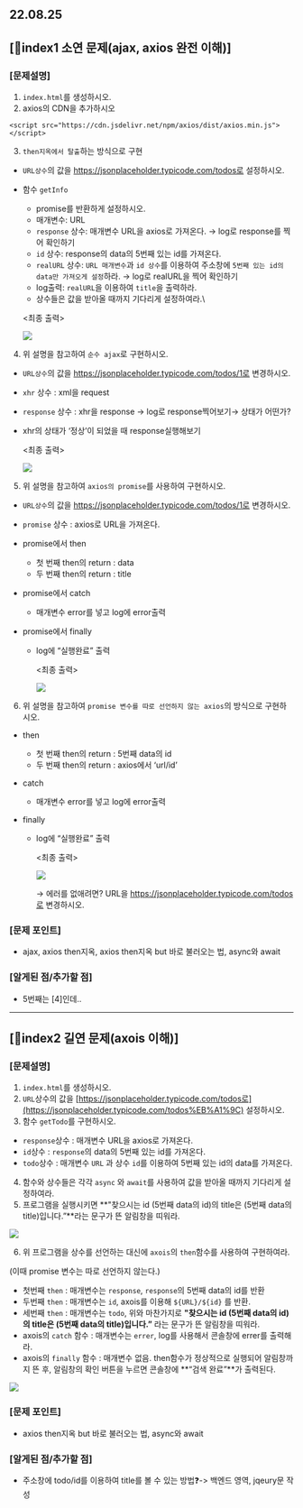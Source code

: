 ## 22.08.25

## [🦊index1 소연 문제(ajax, axios 완전 이해)]

### [문제설명]

1. `index.html`를 생성하시오.
2. axios의 CDN을 추가하시오

```
<script src="https://cdn.jsdelivr.net/npm/axios/dist/axios.min.js"></script>
```

3. `then지옥에서 탈출`하는 방식으로 구현

- `URL상수`의 값을 https://jsonplaceholder.typicode.com/todos로 설정하시오.
- 함수 `getInfo`

  - promise를 반환하게 설정하시오.
  - 매개변수: URL
  - `response` 상수: 매개변수 URL을 axios로 가져온다. → log로 response를 찍어 확인하기
  - `id` 상수: response의 data의 5번째 있는 id를 가져온다.
  - `realURL` 상수: `URL 매개변수`과 `id 상수`를 이용하여 주소창에 `5번째 있는 id의 data만 가져오게 설정`하라. → log로 realURL을 찍어 확인하기
  - log출력: `realURL`을 이용하여 `title`을 출력하라.
  - 상수들은 값을 받아올 때까지 기다리게 설정하여라.\

  <최종 출력>

  ![](../img/8_25_1.jpg)

4. 위 설명을 참고하여 `순수 ajax`로 구현하시오.

- `URL상수`의 값을 https://jsonplaceholder.typicode.com/todos/1로 변경하시오.
- `xhr` 상수 : xml을 request
- `response` 상수 : xhr을 response → log로 response찍어보기→ 상태가 어떤가?
- xhr의 상태가 ‘정상’이 되었을 때 response실행해보기

  <최종 출력>

  ![](../img/8_25_2.jpg)

5. 위 설명을 참고하여 `axios의 promise`를 사용하여 구현하시오.

- `URL상수`의 값을 https://jsonplaceholder.typicode.com/todos/1로 변경하시오.
- `promise` 상수 : axios로 URL을 가져온다.
- promise에서 then
  - 첫 번째 then의 return : data
  - 두 번째 then의 return : title
- promise에서 catch
  - 매개변수 error를 넣고 log에 error출력
- promise에서 finally

  - log에 “실행완료” 출력

    <최종 출력>

    ![](../img/8_25_3.jpg)

6. 위 설명을 참고하여 `promise 변수를 따로 선언하지 않는 axios`의 방식으로 구현하시오.

- then
  - 첫 번째 then의 return : 5번째 data의 id
  - 두 번째 then의 return : axios에서 ‘url/id’
- catch
  - 매개변수 error를 넣고 log에 error출력
- finally

  - log에 “실행완료” 출력

    <최종 출력>

    ![](../img/8_25_4.jpg)
    
    → 에러를 없애려면? URL을 https://jsonplaceholder.typicode.com/todos로 변경하시오.

### [문제 포인트]

- ajax, axios then지옥, axios then지옥 but 바로 불러오는 법, async와 await

### [알게된 점/추가할 점]

- 5번째는 [4]인데..

<hr/>

## [🐼index2 길연 문제(axois 이해)]

### [문제설명]

1. `index.html`를 생성하시오.
2. `URL`상수의 값을 [https://jsonplaceholder.typicode.com/todos로](https://jsonplaceholder.typicode.com/todos%EB%A1%9C) 설정하시오.
3. 함수 `getTodo`를 구현하시오.

- `response`상수 : 매개변수 URL을 axios로 가져온다.
- `id`상수 : `response`의 data의 5번째 있는 id를 가져온다.
- `todo`상수 : 매개변수 `URL` 과 상수 `id`를 이용하여 5번째 있는 id의 data를 가져온다.

4. 함수와 상수들은 각각 `async` 와 `await`를 사용하여 값을 받아올 때까지 기다리게 설정하여라.
5. 프로그램을 실행시키면 **"찾으시는 id (5번째 data의 id)의 title은 (5번째 data의 title)입니다.”**라는 문구가 뜬 알림창을 띠워라.

![](../img/8_25_5.png)

6. 위 프로그램을 상수를 선언하는 대신에 `axois`의 `then`함수를 사용하여 구현하여라.

(이때 promise 변수는 따로 선언하지 않는다.)

- 첫번째 `then` : 매개변수는 `response`, `response`의 5번째 data의 id를 반환
- 두번째 `then` : 매개변수는 `id`, axois를 이용해 `${URL}/${id}` 를 반환.
- 세번째 `then` : 매개변수는 `todo`, 위와 마찬가지로 **"찾으시는 id (5번째 data의 id)의 title은 (5번째 data의 title)입니다.”** 라는 문구가 뜬 알림창을 띠워라.
- axois의 `catch` 함수 : 매개변수는 `errer`, log를 사용해서 콘솔창에 errer를 출력해라.
- axois의 `finally` 함수 : 매개변수 없음. then함수가 정상적으로 실행되어 알림창까지 뜬 후, 알림창의 확인 버튼을 누르면 콘솔창에 **“검색 완료”**가 출력된다.

![](../img/8_25_6.png)

### [문제 포인트]

- axios then지옥 but 바로 불러오는 법, async와 await

### [알게된 점/추가할 점]

- 주소창에 todo/id를 이용하여 title를 볼 수 있는 방법❓-> 백엔드 영역, jqeury문 작성
